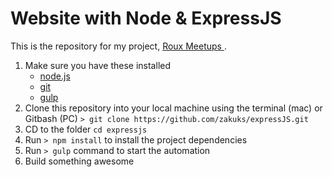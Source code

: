 # Website with Node & ExpressJS
This is the repository for my project, [Roux Meetups
](). 

1. Make sure you have these installed
	- [node.js](http://nodejs.org/)
	- [git](http://git-scm.com/)
	- [gulp](http://gulpjs.com/)
2. Clone this repository into your local machine using the terminal (mac) or Gitbash (PC) `> git clone https://github.com/zakuks/expressJS.git`
3. CD to the folder `cd expressjs`
4. Run `> npm install` to install the project dependencies
5. Run `> gulp` command to start the automation
6. Build something awesome
